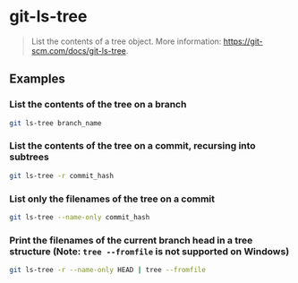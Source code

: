 # git-ls-tree

> List the contents of a tree object. More information: <https://git-scm.com/docs/git-ls-tree>.

## Examples

### List the contents of the tree on a branch

```bash
git ls-tree branch_name
```

### List the contents of the tree on a commit, recursing into subtrees

```bash
git ls-tree -r commit_hash
```

### List only the filenames of the tree on a commit

```bash
git ls-tree --name-only commit_hash
```

### Print the filenames of the current branch head in a tree structure (Note: `tree --fromfile` is not supported on Windows)

```bash
git ls-tree -r --name-only HEAD | tree --fromfile
```
